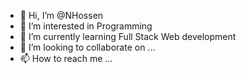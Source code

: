 - 👋 Hi, I’m @NHossen
- 👀 I’m interested in Programming 
- 🌱 I’m currently learning Full Stack Web development 
- 💞️ I’m looking to collaborate on ...
- 📫 How to reach me ...

<!---
NHossen/NHossen is a ✨ special ✨ repository because its `README.md` (this file) appears on your GitHub profile.
You can click the Preview link to take a look at your changes.
--->
